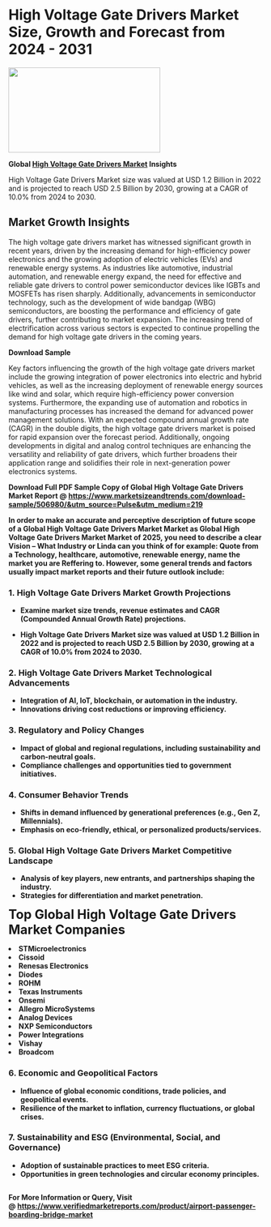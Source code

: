 <H1>High Voltage Gate Drivers Market Size, Growth and Forecast from 2024 - 2031</H1><img class="aligncenter size-medium wp-image-584254" src="https://thirdeyenews.in/wp-content/uploads/2024/09/Global-Market-Research-300x168.jpeg" alt="" width="300" height="168" /><p><strong>Global&nbsp;<a href="https://www.marketsizeandtrends.com/download-sample/506980/&amp;utm_source=Pulse&amp;utm_medium=219">High Voltage Gate Drivers Market</a> Insights</strong></p><p>High Voltage Gate Drivers Market size was valued at USD 1.2 Billion in 2022 and is projected to reach USD 2.5 Billion by 2030, growing at a CAGR of 10.0% from 2024 to 2030.</p><p><h2>Market Growth Insights</h2> <p>The high voltage gate drivers market has witnessed significant growth in recent years, driven by the increasing demand for high-efficiency power electronics and the growing adoption of electric vehicles (EVs) and renewable energy systems. As industries like automotive, industrial automation, and renewable energy expand, the need for effective and reliable gate drivers to control power semiconductor devices like IGBTs and MOSFETs has risen sharply. Additionally, advancements in semiconductor technology, such as the development of wide bandgap (WBG) semiconductors, are boosting the performance and efficiency of gate drivers, further contributing to market expansion. The increasing trend of electrification across various sectors is expected to continue propelling the demand for high voltage gate drivers in the coming years.</p> <p><strong>Download Sample</strong></p> <p>Key factors influencing the growth of the high voltage gate drivers market include the growing integration of power electronics into electric and hybrid vehicles, as well as the increasing deployment of renewable energy sources like wind and solar, which require high-efficiency power conversion systems. Furthermore, the expanding use of automation and robotics in manufacturing processes has increased the demand for advanced power management solutions. With an expected compound annual growth rate (CAGR) in the double digits, the high voltage gate drivers market is poised for rapid expansion over the forecast period. Additionally, ongoing developments in digital and analog control techniques are enhancing the versatility and reliability of gate drivers, which further broadens their application range and solidifies their role in next-generation power electronics systems.</p> <p><strong></p><p><span class=""><strong>Download Full PDF Sample Copy of Global High Voltage Gate Drivers Market Report</strong> @ <a href="https://www.marketsizeandtrends.com/download-sample/506980/&amp;utm_source=Pulse&amp;utm_medium=219" target="_blank">https://www.marketsizeandtrends.com/download-sample/506980/&amp;utm_source=Pulse&amp;utm_medium=219</a></span></p><p>In order to make an accurate and perceptive description of future scope of a Global&nbsp;High Voltage Gate Drivers Market Market as Global&nbsp;High Voltage Gate Drivers Market Market of 2025, you need to describe a clear Vision &ndash; What Industry or Linda can you think of for example: Quote from a Technology, healthcare, automotive, renewable energy, name the market you are Reffering to. However, some general trends and factors usually impact market reports and their future outlook include:</p><h3>1.&nbsp;<strong>High Voltage Gate Drivers Market Growth Projections</strong></h3><ul><li>Examine market size trends, revenue estimates and CAGR (Compounded Annual Growth Rate) projections.</li><li><p>High Voltage Gate Drivers Market size was valued at USD 1.2 Billion in 2022 and is projected to reach USD 2.5 Billion by 2030, growing at a CAGR of 10.0% from 2024 to 2030.</p></li></ul><h3>2.&nbsp;<strong>High Voltage Gate Drivers Market Technological Advancements</strong></h3><ul><li>Integration of AI, IoT, blockchain, or automation in the industry.</li><li>Innovations driving cost reductions or improving efficiency.</li></ul><h3>3.&nbsp;<strong>Regulatory and Policy Changes</strong></h3><ul><li>Impact of global and regional regulations, including sustainability and carbon-neutral goals.</li><li>Compliance challenges and opportunities tied to government initiatives.</li></ul><h3>4.&nbsp;<strong>Consumer Behavior Trends</strong></h3><ul><li>Shifts in demand influenced by generational preferences (e.g., Gen Z, Millennials).</li><li>Emphasis on eco-friendly, ethical, or personalized products/services.</li></ul><h3>5.&nbsp;<strong>Global High Voltage Gate Drivers Market Competitive Landscape</strong></h3><ul><li>Analysis of key players, new entrants, and partnerships shaping the industry.</li><li>Strategies for differentiation and market penetration.</li></ul><p data-pm-slice="1 1 []"><span style="color: inherit; font-family: inherit; font-size: 25px;">Top Global High Voltage Gate Drivers Market Companies</span></p><div class="" data-test-id=""><p><li>STMicroelectronics</li><li> Cissoid</li><li> Renesas Electronics</li><li> Diodes</li><li> ROHM</li><li> Texas Instruments</li><li> Onsemi</li><li> Allegro MicroSystems</li><li> Analog Devices</li><li> NXP Semiconductors</li><li> Power Integrations</li><li> Vishay</li><li> Broadcom</li></p></div><h3>6.&nbsp;<strong>Economic and Geopolitical Factors</strong></h3><ul><li>Influence of global economic conditions, trade policies, and geopolitical events.</li><li>Resilience of the market to inflation, currency fluctuations, or global crises.</li></ul><h3>7.&nbsp;<strong>Sustainability and ESG (Environmental, Social, and Governance)</strong></h3><ul><li>Adoption of sustainable practices to meet ESG criteria.</li><li>Opportunities in green technologies and circular economy principles.</li></ul><h2><strong style="font-size: 14px;">For More Information or Query, Visit @&nbsp;</strong><a style="background-color: #ffffff; font-size: 14px;" href="https://www.marketsizeandtrends.com/report/high-voltage-gate-drivers-market/" target="_blank">https://www.verifiedmarketreports.com/product/airport-passenger-boarding-bridge-market</a></h2>
